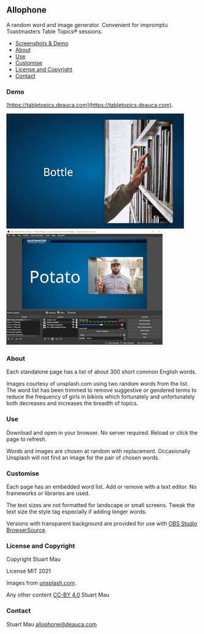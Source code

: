 ## Allophone

A random word and image generator. Convenient for impromptu Toastmasters Table Topics® sessions.

- [Screenshots & Demo](#demo)
- [About](#about)
- [Use](#use)
- [Customise](#customise)
- [License and Copyright](#license-and-copyright)
- [Contact](#contact)

### Demo

[https://tabletopics.deauca.com](https://tabletopics.deauca.com).

![Screenshot of generator with word and image](screenshots/web-300.jpg?raw=true "Online")
![Screenshot of OBS Studio](screenshots/obs-300.jpg?raw=true "Use in OBS Studio")

### About

Each standalone page has a list of about 300 short common English words.

Images courtesy of unsplash.com using two random words from the list. The word list has been trimmed to remove suggestive or gendered terms to reduce the frequency of girls in bikinis which fortunately and unfortunately both decreases and increases the breadth of topics.

### Use

Download and open in your browser. No server required. Reload or click the page to refresh.

Words and images are chosen at random with replacement. Occasionally Unsplash will not find an image for the pair of chosen words.

### Customise

Each page has an embedded word list. Add or remove with a text editor. No frameworks or libraries are used.

The text sizes are not formatted for landscape or small screens. Tweak the text size the style tag especially if adding longer words.

Versions with transparent background are provided for use with [OBS Studio BrowserSource](https://obsproject.com/wiki/Sources-Guide#browsersource).

### License and Copyright

Copyright Stuart Mau

License MIT 2021

Images from [unsplash.com](https://unsplash.com/license).

Any other content [CC-BY 4.0](https://creativecommons.org/licenses/by/4.0/) Stuart Mau

### Contact

Stuart Mau allophone@deauca.com
